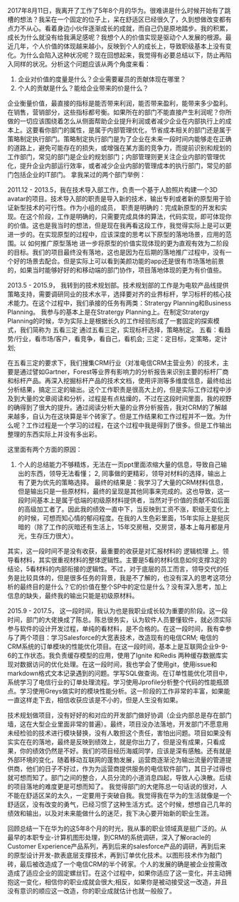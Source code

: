 2017年8月11日，我离开了工作了5年8个月的华为。很难讲是什么时候开始有了跳槽的想法？我呆在一个固定的位子上，呆在舒适区已经很久了，久到想做改变都有点力不从心。看着身边小伙伴逐渐成长的成就，而自己仍是原地踏步。我的积累，成长为什么就没有给我满足感呢？我想个人的价值实现是驱动个人发展的根源。最近几年，个人价值的体现越来越小，反映到个人的成长上，导致职级基本上没有变化。为什么会陷入这种状况呢？现在回想起来，我觉得有必要总结以下，防止再陷入同样的状况。分析这个问题应该从两个角度来看：
1. 企业对价值的度量是什么？企业需要雇员的贡献体现在哪里？
2. 个人的贡献是什么？能给企业带来的价是什么？

企业衡量价值，最直接的指标是能否带来利润，能否带来盈利，能带来多少盈利。在销售，营销部分，这些指标都号衡。如果所在的部门不能直接产生利润呢？你所做的一切应该围绕着怎么从侧面帮助企业提升利润或者减少企业在内部执行上的成本上。这要看你部门的属性，是属于内部管理优化，节省成本相关的部门还是属于策略制定执行部门。策略制定执行部门是为了企业在未来一段时间内能够走在正确的道路上，避免可能存在的损失，或增强在某方面的竞争力，而提前识别和规划的工作部门，常见的部门是企业的规划部门；内部管理则更关注企业内部的管理优化，提升企业内部运行效率，或者减少企业内部的管理成本的执行部门，常见的部门包括企业的IT部门。
拿我呆过的两个部门举例：

2011.12 - 2013.5，我在技术导入部工作，负责一个基于人脸照片构建一个3D avatar的项目。技术导入部的职责是导入新的技术，输出专利或者新的原型用于验证新型技术的可行性。作为小组的成员， 职责是明确的：完成新原型的开发和实现。在这个阶段，工作是明确的，只需要完成具体的算法，代码实现，即可体现你的价值。这也是我当时的想法，但是现在我再看这段工作，我觉得实际上是可以更进一步的。在实现原型的过程中，应该深度的思考以下原型的落地场景，应用的范围。以 如何推广原型落地 进一步将原型的价值实现体现的更为直观有效为二阶段的目标。我们的项目最终没有落地，这也是因为在后期的落地推广过程中，没有一个好的场景去配合。但是实际上可以看到美颜功能的app还是很有市场落地前景的，如果当时能够好好的和移动端的部门协作，项目落地体现的更为有价值些。

2013.5 - 2015.9， 我转到的技术规划部。技术规划部的工作是为电软产品线提供策略支持，需要调研同业的技术水平，选择要对齐的业界标杆，学习标杆的核心技术能力。在这个过程中，我们承接的任务有两类：Stratergy Planning和Business Planning。 我参与的基本上是在Stratergy Planning上。在制定Stratergy Planning的时候，华为实际上是根据长久的工作经验形成了一套固定的探索模式，我们简称为 五看三定 通过五看三定，实现标杆选择，策略制定。
五看：看趋势/行业，看市场/客户，看竞争，看自己，看机会;
三定：定目标，定策略，定计划;

在五看三定的要求下，我们搜集CRM行业（对准电信CRM主营业务）的技术，主要是通过譬如Gartner，Forest等业界有影响力的分析报告来识别主要的标杆厂商和标杆产品。再深入挖掘标杆产品的技术文档，使用评测等多维度信息，最终给出分析结果，搞定三定的输出。这个工作职责是很高大上的，但是实际工作过程中涉及到大量的文章阅读和分析，过程是有点枯燥的，不过在这段时间里面，我的视野的确得到了很大的提升。通过阅读分析大量的业界分析报告，我对CRM的了解越来越多，自认为在这块算是半个砖家了。但是工作结果和工作过程并不一致。为什么呢？工作过程是一个学习的过程，在这个过程中我是得到了很多。但是工作输出整理的东西实际上并没有多出彩。

这里面有两个方面的原因：
1. 个人的总结能力不够精炼，无法在一页ppt里面浓缩大量的信息，导致自己输出的东西，领导无法看懂；
2, 同事做的更精彩，领导对材料的选择，输出上有了更为优先的策略选择。
最终的结果是：我学习了大量的CRM材料信息，但是输出只是一些原材料，最终的呈现是其他同事来完成的。这也导致，这一段时间基本上是属于低端的初级原材料提供者，当然对于价值的贡献不如后面的高级加工者了。因此我的绩效一直中下，当反映到工资不涨，职级无变化上的时候，可想而知心情的郁闷程度。在我的人生色彩里面，15年实际上是挺灰暗的（除了工作的灰暗还有生活上，15年交房租，交房贷，基本上每月都是月光，生存压力很大）。

其实，这一段时间不是没有收获，最重要的收获是对汇报材料的 逻辑梳理 上。领导看材料，其实很重视材料的整体逻辑性。主要是5看的材料信息如何支撑3定的结论，5看材料的内部衔接的逻辑性。不过，对于底层的员工而言，领导交代的任务是比较具体的，但是很多任务的背景，我是不了解的，也没有深入的思考这项分析的最终目的是什么？它的价值在整个SP中的定位是什么？没有深入思考，加上信息的缺失，最终我的输出只能是初级原材料。

2015.9 - 2017.5， 这一段时间，我认为也是我职业成长较为重要的阶段。这一段时间，部门的大佬换成了陈总。陈总很务实，认为软件人员要懂软件，就必须实际参与软件的设计开发过程，单纯的看材料，是不合格的。在这一段时间，我有幸参与了两个项目：学习Salesforce的大宽表技术，改造现有的电信CRM; 电信的CRM系统的订单模块的性能优化项目。在这一段时间，基本上是互联网企业9-9-6的工作状态。我负责缓存模型的应用，使用了Ignite 和Redis 两种缓存数据库实现对数据访问的优化处理。在这一段时间，我也学会了使用git，使用issue和markdown格式文本记录遇到的问题。学写SQL做查询。在订单性能优化项目中，系统学习了电信行业的订单处理流程。学习使用Jprofile分析整个代码的性能瓶颈点。学习使用Greys做实时的模块性能分析。这一阶段的工作非常的丰富，如果能一直这样走下去，相信收获应该是不小的，但是人生没有如果。

技术规划做项目，没有好好的和对应的开发部门做好协调（企业内部总是存在部门墙，这在大型企业里面非常的普遍）。最终，项目没办法落地，开发部门不愿意用未经检验的技术进行模块替换，没有人敢担这个责任，害怕出问题。项目如果没有实实在在的落地，最终是反映到绩效上，就是你出力了，但是没有成果，只看成果，你的绩效仍然是不好。我们的项目经历海威同学，应该是深有感触。还有就是外部环境的变化，随着移动互联网的蓬勃发展，运营商逐渐沦为输出流量的管道提供商，他们的日子不好过，作为为运营商提供服务的电信软件部门，其日子过得也就可想而知了。部门之间的整合，人员分流的小道消息四起，导致人心涣散。后续的项目落地的难度更是可想而知了。
我觉得部门的大佬陈总一句话说的很对，人不能在舒适区呆的太久，一定要用于突破自我。我觉得我在华为的生活就像是一个舒适区，没有改变的勇气，已经习惯了这种生活方式。这个时候，想想自己几年的绩效和输出，以及对未来能做什么的迷茫，我下决心要开始新的职业生涯。

回顾总结一下在华为的这5年8个月的时光，我从事的职业领域真是挺广泛的。从最早的本职专业-计算机图形处理，到CRM的系统调研，深入了解oracle的Customer Experience产品系列，再到后来的salesforce产品的调研，再到后来的原型设计开发-款表底层支撑技术，再到订单优化技术。以图形技术作为敲门砖，最后被改造成了一个电信CRM的半个砖家。个人的发展的确是被企业按需改造成了适应企业的固定螺丝钉。在这个过程中，如果你适应了这一变化，并主动拥抱这一变化，相信你的职业成就会很大;相反，如果你是被动接受这一改造，并且没有意识的顺应这一改造，你的职业成就估计也就一般般了。
